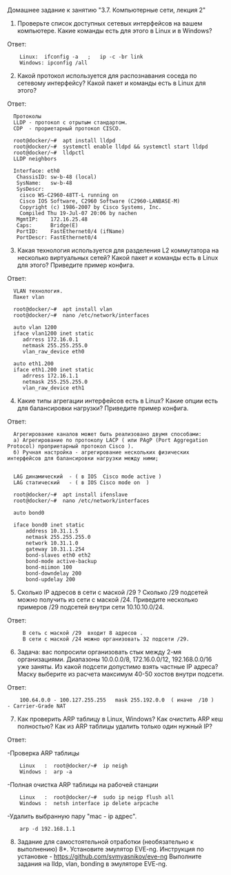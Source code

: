 Домашнее задание к занятию "3.7. Компьютерные сети, лекция 2"


1) Проверьте список доступных сетевых интерфейсов на вашем компьютере. Какие команды есть для этого в Linux и в Windows?

Ответ:

        Linux:  ifconfig -a   ;   ip -с -br link
        Windows: ipconfig /all

2) Какой протокол используется для распознавания соседа по сетевому интерфейсу? Какой пакет и команды есть в Linux для этого?

Ответ:
  
      Протоколы   
      LLDP - протокол с отрытым стандартом.
      CDP  - прориетарный протокол CISCO.

      root@docker/~#  apt install lldpd
      root@docker/~#  systemctl enable lldpd && systemctl start lldpd
      root@docker/~#  lldpctl
      LLDP neighbors
   
      Interface: eth0
       ChassisID: sw-b-48 (local)
       SysName:   sw-b-48
       SysDescr:
        cisco WS-C2960-48TT-L running on
        Cisco IOS Software, C2960 Software (C2960-LANBASE-M)
        Copyright (c) 1986-2007 by Cisco Systems, Inc.
        Compiled Thu 19-Jul-07 20:06 by nachen
       MgmtIP:    172.16.25.48
       Caps:      Bridge(E)
       PortID:    FastEthernet0/4 (ifName)
       PortDescr: FastEthernet0/4

3) Какая технология используется для разделения L2 коммутатора на несколько виртуальных сетей? Какой пакет и команды есть в Linux для этого? Приведите пример конфига.

Ответ:
      
      VLAN технология.  
      Пакет vlan
      
      root@docker/~#  apt install vlan
      root@docker/~#  nano /etc/network/interfaces

      auto vlan 1200
      iface vlan1200 inet static
         adrress 172.16.0.1
         netmask 255.255.255.0
         vlan_raw_device eth0

      auto eth1.200
      iface eth1.200 inet static
         adrress 172.16.1.1
         netmask 255.255.255.0
         vlan_raw_device eth1

4) Какие типы агрегации интерфейсов есть в Linux? Какие опции есть для балансировки нагрузки? Приведите пример конфига.

Ответ:

      Агрегирование каналов может быть реализовано двумя способами:
      а) Агрегирование по протоколу LACP ( или PAgP (Port Aggregation Protocol) проприетарный протокол Cisco ).
      б) Ручная настройка - агрегирование нескольких физических интерфейсов для балансировки нагрузки между ними;
     
     
      LAG динамический  - ( в IOS  Cisco mode active )
      LAG статический   - ( в IOS Cisco mode on  )  

      root@docker/~#  apt install ifenslave
      root@docker/~#  nano /etc/network/interfaces
 
      auto bond0

      iface bond0 inet static
          address 10.31.1.5
          netmask 255.255.255.0
          network 10.31.1.0
          gateway 10.31.1.254
          bond-slaves eth0 eth2
          bond-mode active-backup
          bond-miimon 100
          bond-downdelay 200
          bond-updelay 200     
      

5) Сколько IP адресов в сети с маской /29 ? Сколько /29 подсетей можно получить из сети с маской /24. Приведите несколько примеров /29 подсетей внутри сети 10.10.10.0/24.

Ответ:

         В сеть с маской /29  входит 8 адресов . 
         В сети с маской /24 можно организовать 32 подсети /29.

6) Задача: вас попросили организовать стык между 2-мя организациями. Диапазоны 10.0.0.0/8, 172.16.0.0/12, 192.168.0.0/16 уже заняты. Из какой подсети допустимо взять частные IP адреса? Маску выберите из расчета максимум 40-50 хостов внутри подсети.

Ответ:

        100.64.0.0 - 100.127.255.255   mask 255.192.0.0  ( иначе  /10 )   - Carrier-Grade NAT 


7) Как проверить ARP таблицу в Linux, Windows? Как очистить ARP кеш полностью? Как из ARP таблицы удалить только один нужный IP?

Ответ:

-Проверка ARP таблицы

        Linux   :  root@docker/~#  ip neigh  
        Windows :  arp -a
    
-Полная очистка ARP таблицы на рабочей станции
         
        Linux   :  root@docker/~#  sudo ip neigp flush all
        Windows :  netsh interface ip delete arpcache

-Удалить выбранную пару "mac - ip адрес".

        arp -d 192.168.1.1   



8) Задание для самостоятельной отработки (необязательно к выполнению)
   8*. Установите эмулятор EVE-ng.
   Инструкция по установке - https://github.com/svmyasnikov/eve-ng
   Выполните задания на lldp, vlan, bonding в эмуляторе EVE-ng.



